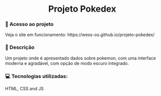 <h1 align="center"> Projeto Pokedex </h1>

<h3>📁 Acesso ao projeto</h3>
Veja o site em funcionamento: https://wess-os.github.io/projeto-pokedex/

<h3>🧾 Descrição</h3>
Um projeto onde é apresentado dados sobre pokemon, com uma interface moderna e agradável, com opção de modo escuro integrado.

<h3>💻 Tecnologias utilizadas:</h3>
HTML, CSS and JS
